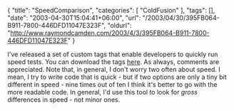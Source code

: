 {
	"title": "SpeedComparison",
	"categories": [
		"ColdFusion"
	],
	"tags": [],
	"date": "2003-04-30T15:04:41+06:00",
	"url": "/2003/04/30/395FB064-B911-7800-446DFD11047E323F",
	"oldurl": "http://www.raymondcamden.com/2003/4/3/395FB064-B911-7800-446DFD11047E323F"
}

I've released a set of custom tags that enable developers to quickly run speed tests. You can download the tags <a href="http://www.camdenfamily.com/morpheus/downloads/speed.zip">here</a>. As always, comments are appreciated. Note that, in general, I don't worry two often about speed. I mean, I try to write code that is quick - but if two options are only a tiny bit different in speed - nine times out of ten I think it's better to go with the more readable code. In general, I'd use this tool to look for <i>gross</i> differences in speed - not minor ones.